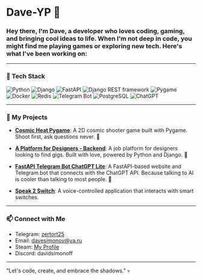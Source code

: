 # Dave-YP 👻

### Hey there, I'm Dave, a developer who loves coding, gaming, and bringing cool ideas to life. When I'm not deep in code, you might find me playing games or exploring new tech. Here's what I've been working on:

---

### 🔧 Tech Stack
![Python](https://img.shields.io/badge/-Python-3776AB?logo=python&logoColor=white&style=flat)
![Django](https://img.shields.io/badge/-Django-092E20?logo=django&logoColor=white&style=flat)
![FastAPI](https://img.shields.io/badge/-FastAPI-009688?logo=fastapi&logoColor=white&style=flat)
![Django REST framework](https://img.shields.io/badge/-Django_REST_Framework-092E20?logo=django&logoColor=white&style=flat)
![Pygame](https://img.shields.io/badge/-Pygame-1a1a1a?logo=pygame&logoColor=white&style=flat)
![Docker](https://img.shields.io/badge/-Docker-2496ED?logo=docker&logoColor=white&style=flat)
![Redis](https://img.shields.io/badge/-Redis-DC382D?logo=redis&logoColor=white&style=flat)
![Telegram Bot](https://img.shields.io/badge/-Telegram_Bot-2CA5E0?logo=telegram&logoColor=white&style=flat)
![PostgreSQL](https://img.shields.io/badge/-PostgreSQL-4169E1?logo=postgresql&logoColor=white&style=flat)
![ChatGPT](https://img.shields.io/badge/-ChatGPT-00A67E?logo=openai&logoColor=white&style=flat)

---

### 🚀 My Projects

- **[Cosmic Heat Pygame](https://github.com/Dave-YP/cosmic-heat-pygame)**: A 2D cosmic shooter game built with Pygame. Shoot first, ask questions never. 🌌

- **[A Platform for Designers - Backend](https://github.com/a-platform-for-designers/a-platform-for-designers-backend)**: A job platform for designers looking to find gigs. Built with love, powered by Python and Django. 🎨

- **[FastAPI Telegram Bot ChatGPT Lite](https://github.com/Dave-YP/fastapi-telegram-bot-chatgpt-client)**: A FastAPI-based website and Telegram bot that connects with the ChatGPT API. Because talking to AI is cooler than talking to most people. 🤖

- **[Speak 2 Switch](https://github.com/Dave-YP/speak-2-switch.git)**: A voice-controlled application that interacts with smart switches.

---

### 📫 Connect with Me

- Telegram: [zertort25](https://t.me/zertort25)
- Email: davesimonov@ya.ru
- Steam: [My Profile](https://steamcommunity.com/profiles/76561198125407812/)
- Discord: davidsimonoff

---

"Let's code, create, and embrace the shadows." 💀
